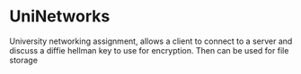 # UniNetworks
University networking assignment, allows a client to connect to a server and discuss a diffie hellman key to use for encryption. Then can be used for file storage
